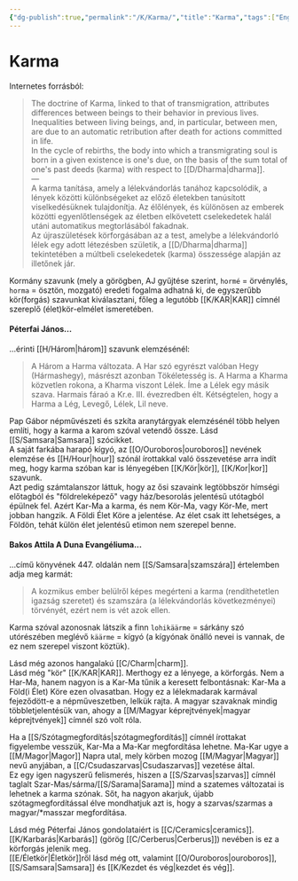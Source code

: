 ```yaml
---
{"dg-publish":true,"permalink":"/K/Karma/","title":"Karma","tags":["Englishtexttranslated"],"created":"2023-11-18T11:29","updated":"2024-02-02T02:36"}
---
```



# Karma

Internetes forrásból:  
> The doctrine of Karma, linked to that of transmigration, attributes differences between beings to their behavior in previous lives. Inequalities between living beings, and, in particular, between men, are due to an automatic retribution after death for actions committed in life.  
> In the cycle of rebirths, the body into which a transmigrating soul is born in a given existence is one's due, on the basis of the sum total of one's past deeds (karma) with respect to [[D/Dharma\|dharma]].  
> —  
> A karma tanítása, amely a lélekvándorlás tanához kapcsolódik, a lények közötti különbségeket az előző életekben tanúsított viselkedésüknek tulajdonítja. Az élőlények, és különösen az emberek közötti egyenlőtlenségek az életben elkövetett cselekedetek halál utáni automatikus megtorlásából fakadnak.  
> Az újraszületések körforgásában az a test, amelybe a lélekvándorló lélek egy adott létezésben születik, a [[D/Dharma\|dharma]] tekintetében a múltbeli cselekedetek (karma) összessége alapján az illetőnek jár.  

Kormány szavunk (mely a görögben, AJ gyűjtése szerint, `hormé` = örvénylés, `horma` = ösztön, mozgató) eredeti fogalma adhatná ki, de egyszerűbb kör(forgás) szavunkat kiválasztani, főleg a legutóbb [[K/KAR\|KAR]] címnél szereplő (élet)kör-elmélet ismeretében.  

#### Péterfai János...

...érinti [[H/Három\|három]] szavunk elemzésénél:
> A Három a Harma változata. A Har szó egyrészt valóban Hegy (Hármashegy), másrészt azonban Tökéletesség is. A Harma a Kharma közvetlen rokona, a Kharma viszont Lélek. Íme a Lélek egy másik szava. Harmais fáraó a Kr.e. III. évezredben élt. Kétségtelen, hogy a Harma a Lég, Levegő, Lélek, Lil neve.  

Pap Gábor népművészeti és szkíta aranytárgyak elemzésénél több helyen említi, hogy a karma a karom szóval vetendő össze. Lásd [[S/Samsara\|Samsara]] szócikket.  
A saját farkába harapó kígyó, az [[O/Ouroboros\|ouroboros]] nevének elemzése és [[H/Hour\|hour]] szónál írottakkal való összevetése arra indít meg, hogy karma szóban kar is lényegében [[K/Kör\|kör]], [[K/Kor\|kor]] szavunk.  
Azt pedig számtalanszor láttuk, hogy az ősi szavaink legtöbbször hímségi előtagból és "földreleképező" vagy ház/besorolás jelentésű utótagból épülnek fel. Azért Kar-Ma a karma, és nem Kör-Ma, vagy Kör-Me, mert jobban hangzik. A Földi Élet Köre a jelentése. Az élet csak itt lehetséges, a Földön, tehát külön élet jelentésű etimon nem szerepel benne.  

#### Bakos Attila A Duna Evangéliuma...

...című könyvének 447. oldalán nem [[S/Samsara\|szamszára]] értelemben adja meg karmát:  
> A kozmikus ember belülről képes megérteni a karma (rendíthetetlen igazság szeretet) és szamszára (a lélekvándorlás következményei) törvényét, ezért nem is vét azok ellen.  

Karma szóval azonosnak látszik a finn `lohikäärme` = sárkány szó utórészében meglévő `käärme` = kígyó (a kígyónak önálló nevei is vannak, de ez nem szerepel viszont köztük).  

Lásd még azonos hangalakú [[C/Charm\|charm]].  
Lásd még "kör" [[K/KAR\|KAR]]. Merthogy ez a lényege, a körforgás. Nem a Har-Ma, hanem nagyon is a Kar-Ma tűnik a keresett felbontásnak: Kar-Ma a Föld(i Élet) Köre ezen olvasatban. Hogy ez a lélekmadarak karmával fejeződött-e a népműveszetben, lelkük rajta. A magyar szavaknak mindig többletjelentésük van, ahogy a [[M/Magyar képrejtvények\|magyar képrejtvények]] címnél szó volt róla.  

Ha a [[S/Szótagmegfordítás\|szótagmegfordítás]] címnél írottakat figyelembe vesszük, Kar-Ma a Ma-Kar megfordítása lehetne. Ma-Kar ugye a [[M/Magor\|Magor]] Napra utal, mely körben mozog [[M/Magyar\|Magyar]] nevű anyjában, a [[C/Csudaszarvas\|Csudaszarvas]] vezetése által.  
Ez egy igen nagyszerű felismerés, hiszen a [[S/Szarvas\|szarvas]] címnél taglalt Szar-Mas/sárma/[[S/Sarama\|Sarama]] mind a szatemes változatai is lehetnek a karma szónak. Sőt, ha nagyon akarjuk, újabb szótagmegfordítással élve mondhatjuk azt is, hogy a szarvas/szarmas a magyar/\*masszar megfordítása.  

Lásd még Péterfai János gondolataiért is [[C/Ceramics\|ceramics]]. [[K/Karbarás\|Karbarás]] (görög [[C/Cerberus\|Cerberus]]) nevében is ez a körforgás jelenik meg.  
[[E/Életkör\|Életkör]]ről lásd még ott, valamint [[O/Ouroboros\|ouroboros]], [[S/Samsara\|Samsara]] és [[K/Kezdet és vég\|kezdet és vég]].  